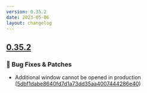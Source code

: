 ```yaml
---
version: 0.35.2
date: 2023-05-06
layout: changelog
---
```

## [0.35.2](#0.35.2)
### 🐛 Bug Fixes & Patches

- Additional window cannot be opened in production ([5dbf1dabe8640fd7d1a73dd35aa4007444286e40](https://github.com/Voxelum/x-minecraft-launcher/commit/5dbf1dabe8640fd7d1a73dd35aa4007444286e40))
